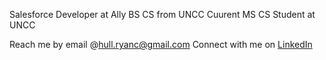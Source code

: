 Salesforce Developer at Ally
BS CS from UNCC
Cuurent MS CS Student at UNCC

Reach me by email @hull.ryanc@gmail.com 
Connect with me on [LinkedIn](https://www.linkedin.com/in/ryan-hull-478b64178/)
